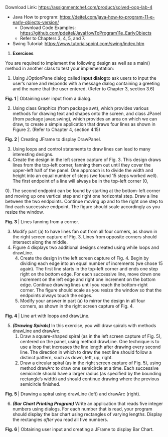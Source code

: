 Download Link: https://assignmentchef.com/product/solved-oop-lab-4
<br>
<ul>

 <li>Java How to program: <a href="https://deitel.com/java-how-to-program-11-e-early-objects-version/">https://deitel.com/java-how-to-program-11-e-early-objects-version/</a>

  <ul>

   <li>Download Code Examples: <a href="https://github.com/pdeitel/JavaHowToProgram11e_EarlyObjects">https://github.com/pdeitel/JavaHowToProgram11e_EarlyObjects</a></li>

   <li>Refer to Chapters 3, 4, 5, and 7.</li>

  </ul></li>

 <li>Swing Tutorial: <a href="https://www.tutorialspoint.com/swing/index.htm">https://www.tutorialspoint.com/swing/index.htm</a></li>

</ul>




<ol>

 <li><strong>Exercises </strong></li>

</ol>

You are required to implement the following design as well as a main() method in another class to test your implementation:

<ol>

 <li>Using JOptionPane dialog called <strong>input dialog</strong>to ask users to input the user’s name and responds with a message dialog containing a greeting and the name that the user entered. (Refer to Chapter 3, section 3.6)</li>

</ol>




<strong>Fig. 1 </strong>| Obtaining user input from a dialog.

<ol start="2">

 <li>Using class Graphics (from package awt), which provides various methods for drawing text and shapes onto the screen, and class JPanel (from package javax.swing), which provides an area on which we can draw, to create a simple application that draws four lines as shown in Figure 2. (Refer to Chapter 4, section 4.15)</li>

</ol>

<strong>Fig. 2 </strong>| Creating JFrame to display DrawPanel.

<ol start="3">

 <li>Using loops and control statements to draw lines can lead to many interesting designs.</li>

 <li>Create the design in the left screen capture of Fig. 3. This design draws lines from the top-left corner, fanning them out until they cover the upper-left half of the panel. One approach is to divide the width and height into an equal number of steps (we found 15 steps worked well). The first endpoint of a line will always be in the top-left corner (0,</li>

</ol>

0). The second endpoint can be found by starting at the bottom-left corner and moving up one vertical step and right one horizontal step. Draw a line between the two endpoints. Continue moving up and to the right one step to find each successive endpoint. The figure should scale accordingly as you resize the window.

<strong>Fig. 3 </strong>| Lines fanning from a corner.

<ol start="3">

 <li>Modify part (a) to have lines fan out from all four corners, as shown in the right screen capture of Fig. 3. Lines from opposite corners should intersect along the middle.</li>

 <li>Figure 4 displays two additional designs created using while loops and drawLine.

  <ol start="4">

   <li>Create the design in the left screen capture of Fig. 4. Begin by dividing each edge into an equal number of increments (we chose 15 again). The first line starts in the top-left corner and ends one step right on the bottom edge. For each successive line, move down one increment on the left edge and right one increment on the bottom edge. Continue drawing lines until you reach the bottom-right corner. The figure should scale as you resize the window so that the endpoints always touch the edges.</li>

   <li>Modify your answer in part (a) to mirror the design in all four corners, as shown in the right screen capture of Fig. 4.</li>

  </ol></li>

</ol>

<strong>Fig. 4 </strong>| Line art with loops and drawLine.

<ol start="5">

 <li><strong><em>(Drawing</em></strong> <strong><em>Spirals) </em></strong>In this exercise, you will draw spirals with methods drawLine and drawArc.

  <ol>

   <li>Draw a square-shaped spiral (as in the left screen capture of Fig. 5), centered on the panel, using method drawLine. One technique is to use a loop that increases the line length after drawing every second line. The direction in which to draw the next line should follow a distinct pattern, such as down, left, up, right.</li>

   <li>Draw a circular spiral (as in the right screen capture of Fig. 5), using method drawArc to draw one semicircle at a time. Each successive semicircle should have a larger radius (as specified by the bounding rectangle’s width) and should continue drawing where the previous semicircle finished.</li>

  </ol></li>

</ol>

<strong>Fig. 5 </strong>| Drawing a spiral using drawLine (left) and drawArc (right).

<ol start="6">

 <li><strong><em>(Bar Chart Printing Program) </em></strong>Write an application that reads five integer numbers using dialogs. For each number that is read, your program should display the bar chart using rectangles of varying lengths. Display the rectangles <em>after </em>you read all five numbers.</li>

</ol>

<strong>Fig. 6 </strong>| Obtaining user input and creating a JFrame to display Bar Chart.


